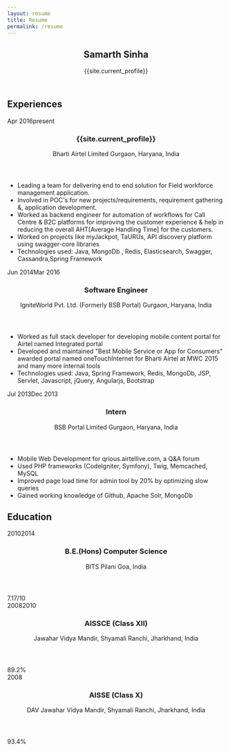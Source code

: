 ```yaml
---
layout: resume
title: Resume
permalink: /resume
---
```

<section id="main">
    <header id="title">
        <h1>Samarth Sinha</h1>
        <span class="subtitle">{{site.current_profile}}</span>
    </header>
    <section class="main-block">
        <h2>
            <i class="fa fa-suitcase"></i> Experiences
        </h2>
        <section class="blocks">
            <div class="date">
                <span>Apr 2016</span><span>present</span>
            </div>
            <div class="decorator">
            </div>
            <div class="details">
                <header>
                    <h3>{{site.current_profile}}</h3>
                    <span class="place">Bharti Airtel Limited</span>
                    <span class="location">Gurgaon, Haryana, India</span>
                </header>
                <div>
                    <ul>
                       <li>Leading a team for delivering end to end solution for Field workforce management application.</li>
                       <li>Involved in POC's for new projects/requirements, requirement gathering &, application development.
</li>
                       <li>Worked as backend engineer for automation of workflows for Call Centre & B2C platforms for improving the customer experience & help in reducing the overall AHT[Average Handling Time] for the customers.</li>
                       <li>Worked on projects like myJackpot, TaURUs, API discovery platform using swagger-core libraries</li>
                       <li> Technologies used: Java, MongoDb , Redis, Elasticsearch, Swagger, Cassandra,Spring
                            Framework</li>
                    </ul>
                </div>
            </div>
        </section>
        <section class="blocks">
            <div class="date">
                <span>Jun 2014</span><span>Mar 2016</span>
            </div>
            <div class="decorator">
            </div>
            <div class="details">
                <header>
                    <h3>Software Engineer</h3>
                    <span class="place">IgniteWorld Pvt. Ltd. (Formerly BSB Portal)</span>
                    <span class="location">Gurgaon, Haryana, India</span>
                </header>
                <div>
                    <ul>
                        <li> Worked as full stack developer for developing mobile content portal for Airtel named Integrated portal
                             </li>
                        <li> Developed and maintained "Best Mobile Service or App for Consumers" awarded portal named
                             oneTouchInternet for Bharti Airtel at MWC 2015
                            and many more internal tools</li>
                        <li>Technologies used: Java, Spring Framework, Redis, MongoDb, JSP, Servlet, Javascript, jQuery, Angularjs,
                            Bootstrap</li>
                    </ul>
                </div>
            </div>
        </section>
        <section class="blocks">
            <div class="date">
                <span>Jul 2013</span><span>Dec 2013</span>
            </div>
            <div class="decorator">
            </div>
            <div class="details">
                <header>
                    <h3>Intern</h3>
                    <span class="place">BSB Portal Limited</span>
                    <span class="location">Gurgaon, Haryana, India</span>
                </header>
                <div>
                    <ul>
                        <li>Mobile Web Development for qrious.airtellive.com, a Q&A forum</li>
                        <li>Used PHP frameworks (CodeIgniter, Symfony), Twig, Memcached, MySQL</li>
                        <li>Improved page load time for admin tool by 20% by optimizing slow queries</li>
                        <li>Gained working knowledge of Github, Apache Solr, MongoDb</li>
                    </ul>
                </div>
            </div>
        </section>
    </section>
    <!--<section class="main-block">
        <h2>
            <i class="fa fa-folder-open"></i> Selected Projects
        </h2>
        <section class="blocks">
            <div class="date">
                <span>2015</span><span>2016</span>
            </div>
            <div class="decorator">
            </div>
            <div class="details">
                <header>
                    <h3>Some Project 1</h3>
                    <span class="place">Some workplace</span>
                </header>
                <div>
                    <ul>
                        <li>Lorem ipsum dolor sit amet, consectetur adipiscing elit</li>
                        <li>Lorem ipsum dolor sit amet, consectetur adipiscing elit. Proin nec mi ante. Etiam odio eros, placerat eu metus id, gravida eleifend odio. Vestibulum dapibus pharetra odio, egestas ullamcorper ipsum congue ac</li>
                        <li>Lorem ipsum dolor sit amet, consectetur adipiscing elit. Proin nec mi ante. Etiam odio eros, placerat eu metus id, gravida eleifend odio</li>
                    </ul>
                </div>
            </div>
        </section>
        <section class="blocks">
            <div class="date">
                <span>2014</span><span>2015</span>
            </div>
            <div class="decorator">
            </div>
            <div class="details">
                <header>
                    <h3>Some Project 2</h3>
                    <span class="place">Some workplace</span>
                </header>
                <div>
                    <ul>
                        <li>Lorem ipsum dolor sit amet, consectetur adipiscing elit. Proin nec mi ante. Etiam odio eros, placerat eu metus id, gravida eleifend odio. Vestibulum dapibus pharetra odio, egestas ullamcorper ipsum congue ac. Maecenas viverra tortor eget convallis vestibulum. Donec pulvinar venenatis est, non sollicitudin metus laoreet sed. Fusce tincidunt felis nec neque aliquet porttitor</li>
                    </ul>
                </div>
            </div>
        </section>
        <section class="blocks">
            <div class="date">
                <span>2014</span>
            </div>
            <div class="decorator">
            </div>
            <div class="details">
                <header>
                    <h3>Some Project 3</h3>
                    <span class="place">Some workplace</span>
                </header>
                <div>
                    <ul>
                        <li>Lorem ipsum dolor sit amet, consectetur adipiscing elit. Proin nec mi ante. Etiam odio eros, placerat eu metus id, gravida eleifend odio</li>
                    </ul>
                </div>
            </div>
        </section>
    </section>-->
    <section class="main-block concise">
        <h2>
            <i class="fa fa-graduation-cap"></i> Education
        </h2>
        <section class="blocks">
            <div class="date">
                <span>2010</span><span>2014</span>
            </div>
            <div class="decorator">
            </div>
            <div class="details">
                <header>
                    <h3>B.E.(Hons) Computer Science</h3>
                    <span class="place">BITS Pilani</span>
                    <span class="location">Goa, India</span>
                </header>
                <div>7.17/10</div>
                <!--<div>Pursued Bachelor of Engineering in Computer Science</div>-->
            </div>
        </section>
        <section class="blocks">
            <div class="date">
                <span>2008</span><span>2010</span>
            </div>
            <div class="decorator">
            </div>
            <div class="details">
                <header>
                    <h3>AISSCE (Class XII)</h3>
                    <span class="place">Jawahar Vidya Mandir, Shyamali</span>
                    <span class="location">Ranchi, Jharkhand, India</span>
                </header>
                <div>89.2%</div>
            </div>
        </section>
        <section class="blocks">
            <div class="date">
                <span>2008</span>
            </div>
            <div class="decorator">
            </div>
            <div class="details">
                <header>
                    <h3>AISSE (Class X)</h3>
                    <span class="place">DAV Jawahar Vidya Mandir, Shyamali</span>
                    <span class="location">Ranchi, Jharkhand, India</span>
                </header>
                <div>93.4%</div>
            </div>
        </section>
    </section>
</section>

